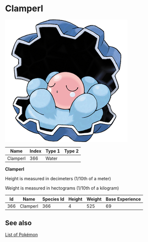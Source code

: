 # Clamperl


![Clamperl](images/366.png)

| **Name** | **Index** | **Type 1** | **Type 2** |
|----|----|----|----|
| Clamperl | 366 | Water  |  |

**Clamperl** 


Height is measured in decimeters (1/10th of a meter)

Weight is measured in hectograms (1/10th of a kilogram)

| **Id** | **Name** | **Species Id** | **Height** | **Weight** | **Base Experience** |
|--------|----------|----------------|------------|------------|---------------------|
| 366 | Clamperl | 366 | 4 | 525 | 69 |


## See also

[List of Pokémon](../pokemon.md)
